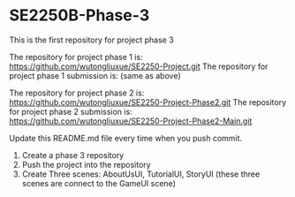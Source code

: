 # SE2250B-Phase-3
This is the first repository for project phase 3 

The repository for project phase 1 is: https://github.com/wutongliuxue/SE2250-Project.git
The repository for project phase 1 submission is: (same as above)

The repository for project phase 2 is: https://github.com/wutongliuxue/SE2250-Project-Phase2.git
The repository for project phase 2 submission is: https://github.com/wutongliuxue/SE2250-Project-Phase2-Main.git

Update this README.md file every time when you push commit. 

1. Create a phase 3 repository 
2. Push the project into the repository 
3. Create Three scenes: AboutUsUI, TutorialUI, StoryUI (these three scenes are connect to the GameUI scene)
